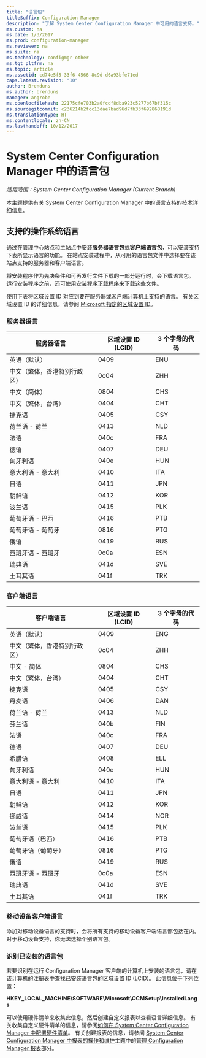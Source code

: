 ```yaml
---
title: "语言包"
titleSuffix: Configuration Manager
description: "了解 System Center Configuration Manager 中可用的语言支持。"
ms.custom: na
ms.date: 1/3/2017
ms.prod: configuration-manager
ms.reviewer: na
ms.suite: na
ms.technology: configmgr-other
ms.tgt_pltfrm: na
ms.topic: article
ms.assetid: cd74e5f5-33f6-4566-8c9d-d6a93bfe71ed
caps.latest.revision: "10"
author: Brenduns
ms.author: brenduns
manager: angrobe
ms.openlocfilehash: 22175cfe703b2a0fcdf8dba923c5277b67bf315c
ms.sourcegitcommit: c236214b2fcc13dae7bad96d7fb33f692868191d
ms.translationtype: HT
ms.contentlocale: zh-CN
ms.lasthandoff: 10/12/2017
---
```

# <a name="language-packs-in-system-center-configuration-manager"></a>System Center Configuration Manager 中的语言包

*适用范围：System Center Configuration Manager (Current Branch)*

本主题提供有关 System Center Configuration Manager 中的语言支持的技术详细信息。  

## <a name="BKMK_SupLanguagePacks"></a>支持的操作系统语言  
 通过在管理中心站点和主站点中安装**服务器语言包**或**客户端语言包**，可以安装支持下表所显示语言的功能。 在站点安装过程中，从可用的语言包文件中选择要在该站点支持的服务器和客户端语言。

 将安装程序作为先决条件和可再发行文件下载的一部分运行时，会下载语言包。 运行安装程序之前，还可使用[安装程序下载程序](setup-downloader.md)来下载这些文件。   

 使用下表将区域设置 ID 对应到要在服务器或客户端计算机上支持的语言。 有关区域设置 ID 的详细信息，请参阅 [Microsoft 指定的区域设置 ID](http://go.microsoft.com/fwlink/p/?LinkId=252609)。  

### <a name="server-languages"></a>服务器语言  

|服务器语言|区域设置 ID (LCID)|3 个字母的代码|  
|---------------------|------------------------|-----------------------|  
|英语（默认）|0409|ENU|  
|中文（繁体，香港特别行政区）|0c04|ZHH|  
|中文（简体）|0804|CHS|  
|中文（繁体，台湾）|0404|CHT|  
|捷克语|0405|CSY|  
|荷兰语 - 荷兰|0413|NLD|  
|法语|040c|FRA|  
|德语|0407|DEU|  
|匈牙利语|040e|HUN|  
|意大利语 - 意大利|0410|ITA|  
|日语|0411|JPN|  
|朝鲜语|0412|KOR|  
|波兰语|0415|PLK|  
|葡萄牙语 - 巴西|0416|PTB|  
|葡萄牙语 - 葡萄牙|0816|PTG|  
|俄语|0419|RUS|  
|西班牙语 - 西班牙|0c0a|ESN|  
|瑞典语|041d|SVE|  
|土耳其语|041f|TRK|  

### <a name="client-languages"></a>客户端语言  

|客户端语言|区域设置 ID (LCID)|3 个字母的代码|  
|---------------------|------------------------|-----------------------|  
|英语（默认）|0409|ENG|  
|中文（繁体，香港特别行政区）|0c04|ZHH|  
|中文 - 简体|0804|CHS|  
|中文（繁体，台湾）|0404|CHT|  
|捷克语|0405|CSY|  
|丹麦语|0406|DAN|  
|荷兰语 - 荷兰|0413|NLD|  
|芬兰语|040b|FIN|  
|法语|040c|FRA|  
|德语|0407|DEU|  
|希腊语|0408|ELL|  
|匈牙利语|040e|HUN|  
|意大利语 - 意大利|0410|ITA|  
|日语|0411|JPN|  
|朝鲜语|0412|KOR|  
|挪威语|0414|NOR|  
|波兰语|0415|PLK|  
|葡萄牙语（巴西）|0416|PTB|  
|葡萄牙语（葡萄牙）|0816|PTG|  
|俄语|0419|RUS|  
|西班牙语 - 西班牙|0c0a|ESN|  
|瑞典语|041d|SVE|  
|土耳其语|041f|TRK|  

### <a name="mobile-device-client-languages"></a>移动设备客户端语言  
 添加对移动设备语言的支持时，会将所有支持的移动设备客户端语言都包括在内。 对于移动设备支持，你无法选择个别语言包。  

### <a name="identify-installed-language-packs"></a>识别已安装的语言包  
若要识别在运行 Configuration Manager 客户端的计算机上安装的语言包，请在该计算机的注册表中查找已安装语言包的区域设置 ID (LCID)。 此信息位于下列位置：

 **HKEY_LOCAL_MACHINE\SOFTWARE\Microsoft\CCMSetup\InstalledLangs**  

可以使用硬件清单来收集此信息，然后创建自定义报表以查看语言详细信息。 有关收集自定义硬件清单的信息，请参阅[如何在 System Center Configuration Manager 中配置硬件清单](../../../../core/clients/manage/inventory/configure-hardware-inventory.md)。 有关创建报表的信息，请参阅 [System Center Configuration Manager 中报表的操作和维护](../../../../core/servers/manage/operations-and-maintenance-for-reporting.md)主题中的[管理 Configuration Manager 报表](../../../../core/servers/manage/operations-and-maintenance-for-reporting.md#BKMK_ManageReports)部分。  
